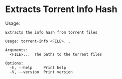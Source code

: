 Extracts Torrent Info Hash
==========================

Usage:
```
Extracts the info hash from torrent files

Usage: torrent-info <FILE>...

Arguments:
  <FILE>...  The paths to the torrent files

Options:
  -h, --help     Print help
  -V, --version  Print version
```
